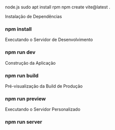 node.js
sudo apt install rpm
npm create vite@latest .

Instalação de Dependências
### npm install

Executando o Servidor de Desenvolvimento 
### npm run dev

Construção da Aplicação
### npm run build

Pré-visualização da Build de Produção
### npm run preview

Executando o Servidor Personalizado
### npm run server
